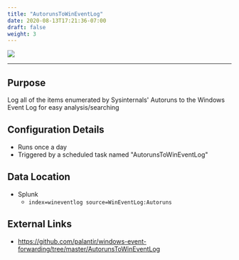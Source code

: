 ```yaml
---
title: "AutorunsToWinEventLog"
date: 2020-08-13T17:21:36-07:00
draft: false
weight: 3
---
```


![](../../images/autorunstowineventlog.png)

---

## Purpose
Log all of the items enumerated by Sysinternals' Autoruns to the Windows Event Log for easy analysis/searching

## Configuration Details
* Runs once a day 
* Triggered by a scheduled task named "AutorunsToWinEventLog"

## Data Location
* Splunk
  * `index=wineventlog source=WinEventLog:Autoruns`

## External Links
* https://github.com/palantir/windows-event-forwarding/tree/master/AutorunsToWinEventLog